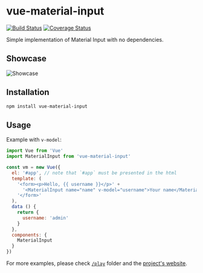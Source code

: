 # vue-material-input

[![Build Status](https://travis-ci.org/wemake-services/vue-material-input.svg?branch=master)](https://travis-ci.org/wemake-services/vue-material-input) [![Coverage Status](https://coveralls.io/repos/github/wemake-services/vue-material-input/badge.svg?branch=master)](https://coveralls.io/github/wemake-services/vue-material-input?branch=master)

Simple implementation of Material Input with no dependencies.

## Showcase

![Showcase](https://github.com/wemake-services/vue-material-input/blob/master/screenshots/vue-material-input.gif?raw=true)

## Installation

```bash
npm install vue-material-input
```

## Usage

Example with `v-model`:

```javascript
import Vue from 'Vue'
import MaterialInput from 'vue-material-input'

const vm = new Vue({
  el: '#app', // note that `#app` must be presented in the html
  template: (
    '<form><p>Hello, {{ username }}</p>' +
      '<MaterialInput name="name" v-model="username">Your name</MaterialInput>' +
    '</form>'
  ),
  data () {
    return {
      username: 'admin'
    }
  },
  components: {
    MaterialInput
  }
})
```

For more examples, please check [`/play`](https://github.com/wemake-services/vue-material-input/tree/master/play) folder and the [project's website](http://wemake.services/vue-material-input).
